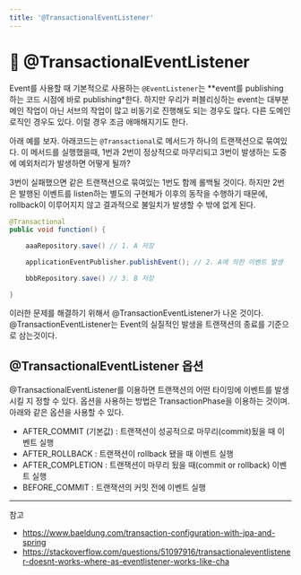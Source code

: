 ```yaml
---
title: '@TransactionalEventListener'
---
```

# 🍃 @TransactionalEventListener

Event를 사용할 때 기본적으로 사용하는 `@EventListener`는 **event를 publishing 하는 코드 시점에 바로 publishing*한다. 하지만 우리가 퍼블리싱하는 event는 대부분 메인 작업이 아닌 서브의 작업이 많고 비동기로 진행해도 되는 경우도 많다. 다른 도메인 로직인 경우도 있다. 이럴 경우 조금 애매해지기도 한다.

아래 예를 보자. 아래코드는 `@Transactional`로 메서드가 하나의 트랜잭션으로 묶여있다. 이 메서드를 실행했을때, 1번과 2번이 정상적으로 마무리되고 3번이 발생하는 도중에 예외처리가 발생하면 어떻게 될까?

3번이 실패했으면 같은 트랜잭션으로 묶여있는 1번도 함께 롤백될 것이다. 하지만 2번은 발행된 이벤트를 listen하는 별도의 구현체가 이후의 동작을 수행하기 때문에, rollback이 이루어지지 않고 결과적으로 불일치가 발생할 수 밖에 없게 된다.

```java
@Transactional
public void function() {

    aaaRepository.save() // 1. A 저장

    applicationEventPublisher.publishEvent(); // 2. A에 의한 이벤트 발생

    bbbRepository.save() // 3. B 저장

}
```

이러한 문제를 해결하기 위해서 @TransactionEventListener가 나온 것이다. @TransactionEventListener는 Event의 실질적인 발생을 트랜잭션의 종료를 기준으로 삼는것이다.

## @TransactionalEventListener 옵션

@TransactionalEventListener를 이용하면 트랜잭션의 어떤 타이밍에 이벤트를 발생시킬 지 정할 수 있다. 옵션을 사용하는 방법은 TransactionPhase을 이용하는 것이며. 아래와 같은 옵션을 사용할 수 있다.

- AFTER_COMMIT (기본값) : 트랜잭션이 성공적으로 마무리(commit)됬을 때 이벤트 실행
- AFTER_ROLLBACK : 트랜잭션이 rollback 됐을 때 이벤트 실행
- AFTER_COMPLETION : 트랜잭션이 마무리 됬을 때(commit or rollback) 이벤트 실행
- BEFORE_COMMIT : 트랜잭션의 커밋 전에 이벤트 실행

---

참고

- https://www.baeldung.com/transaction-configuration-with-jpa-and-spring
- https://stackoverflow.com/questions/51097916/transactionaleventlistener-doesnt-works-where-as-eventlistener-works-like-cha